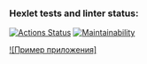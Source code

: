 ### Hexlet tests and linter status:

[![Actions Status](https://github.com/pozys/php-project-57/actions/workflows/hexlet-check.yml/badge.svg)](https://github.com/pozys/php-project-57/actions)
[![Maintainability](https://api.codeclimate.com/v1/badges/b404916d0494f50d1699/maintainability)](https://codeclimate.com/github/pozys/php-project-57/maintainability)

[![Пример приложения]](https://task-manager-fstx.onrender.com)
